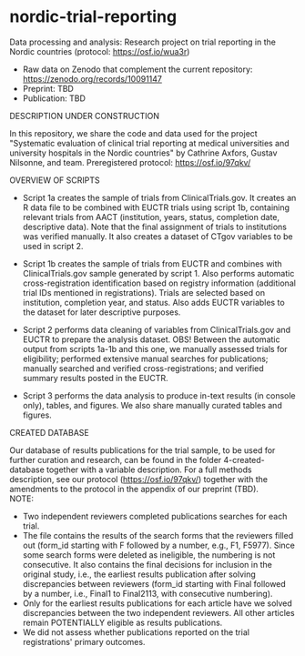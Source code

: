 # nordic-trial-reporting
Data processing and analysis: Research project on trial reporting in the Nordic countries (protocol: https://osf.io/wua3r)
- Raw data on Zenodo that complement the current repository: https://zenodo.org/records/10091147
- Preprint: TBD
- Publication: TBD

DESCRIPTION UNDER CONSTRUCTION

In this repository, we share the code and data used for the project "Systematic evaluation of clinical trial reporting at medical universities and university hospitals in the Nordic countries" by Cathrine Axfors, Gustav Nilsonne, and team. Preregistered protocol: https://osf.io/97qkv/

OVERVIEW OF SCRIPTS

- Script 1a creates the sample of trials from ClinicalTrials.gov. It creates an R data file to be combined with EUCTR trials using script 1b, containing relevant trials from AACT (institution, years, status, completion date, descriptive data). Note that the final assignment of trials to institutions was verified manually. It also creates a dataset of CTgov variables to be used in script 2.

- Script 1b creates the sample of trials from EUCTR and combines with ClinicalTrials.gov sample generated by script 1. Also performs automatic cross-registration identification based on registry information (additional trial IDs mentioned in registrations). Trials are selected based on institution, completion year, and status. Also adds EUCTR variables to the dataset for later descriptive purposes.

- Script 2 performs data cleaning of variables from ClinicalTrials.gov and EUCTR to prepare the analysis dataset.
OBS! Between the automatic output from scripts 1a-1b and this one, we manually assessed trials for eligibility; performed extensive manual searches for publications; manually searched and verified cross-registrations; and verified summary results posted in the EUCTR.

- Script 3 performs the data analysis to produce in-text results (in console only), tables, and figures. We also share manually curated tables and figures.

CREATED DATABASE

Our database of results publications for the trial sample, to be used for further curation and research, can be found in the folder 4-created-database together with a variable description. For a full methods description, see our protocol (https://osf.io/97qkv/) together with the amendments to the protocol in the appendix of our preprint (TBD).  
NOTE: 
- Two independent reviewers completed publications searches for each trial.
- The file contains the results of the search forms that the reviewers filled out (form_id starting with F followed by a number, e.g., F1, F5977). Since some search forms were deleted as ineligible, the numbering is not consecutive. It also contains the final decisions for inclusion in the original study, i.e., the earliest results publication after solving discrepancies between reviewers (form_id starting with Final followed by a number, i.e., Final1 to Final2113, with consecutive numbering).
- Only for the earliest results publications for each article have we solved discrepancies between the two independent reviewers. All other articles remain POTENTIALLY eligible as results publications.
- We did not assess whether publications reported on the trial registrations' primary outcomes.
